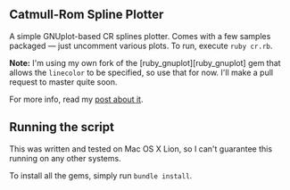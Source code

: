 ## Catmull-Rom Spline Plotter

A simple GNUplot-based CR splines plotter. Comes with a few samples packaged —
just uncomment various plots. To run, execute `ruby cr.rb`.

__Note:__ I'm using my own fork of the [ruby_gnuplot][ruby_gnuplot] gem that
allows the `linecolor` to be specified, so use that for now. I'll make a pull
request to master quite soon.

For more info, read my [post about it][post].

## Running the script

This was written and tested on Mac OS X Lion, so I can't guarantee this running
on any other systems.

To install all the gems, simply run `bundle install`.

[post]: http://gregory.goltsov.info/blog/fun-with-catmull-rom-splines-using-gnuplot-and-ruby

